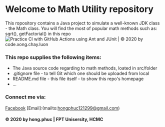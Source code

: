 # Welcome to Math Utility repository
This ropository contains a Java project to simulate a well-known JDK class - the Math class. You will find the most of popular math methods such as: sqrt(), getFactorial() in this repo
![Practice CI with GitHub Actions using Ant and JUnit | © 2020 by code.xong.chay.luon](https://github.com/hongphuc121299/SE1428-math-util/workflows/Practice%20CI%20with%20GitHub%20Actions%20using%20Ant%20and%20JUnit%20%7C%20%C2%A9%202020%20by%20code.xong.chay.luon/badge.svg)

### This repo supplies the following items: 
* The Java source code regarding to math methods, loated in src/folder 
* .gitignore file - to tell Git which one should be uploaded from local 
* README.md file - this file itself - to show this repo's homepage
* ...

### Connect me via:
[Facebook](https://www.facebook.com/phuc12121999/)
[Email]:(mailto:hongphuc121299@gmail.com)

####  © 2020 by hong.phuc | FPT Unisersity, HCMC
